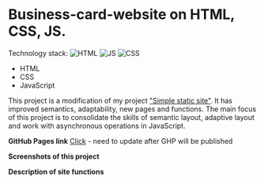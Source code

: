 # Business-card-website on HTML, CSS, JS.
Technology stack:
![HTML](https://img.shields.io/badge/HTML-orange?style=flat)
![JS](https://img.shields.io/badge/JS-yellow?style=flat)
![CSS](https://img.shields.io/badge/CSS-blue?style=flat)
- HTML
- CSS
- JavaScript

This project is a modification of my project ["Simple static site"](https://github.com/RanarisBizAcc/Simple-static-site). It has improved semantics, adaptability, new pages and functions. The main focus of this project is to consolidate the skills of semantic layout, adaptive layout and work with asynchronous operations in JavaScript.

**GitHub Pages link**
[Click](https://google.com) - need to update after GHP will be published

**Screenshots of this project**



**Description of site functions**


